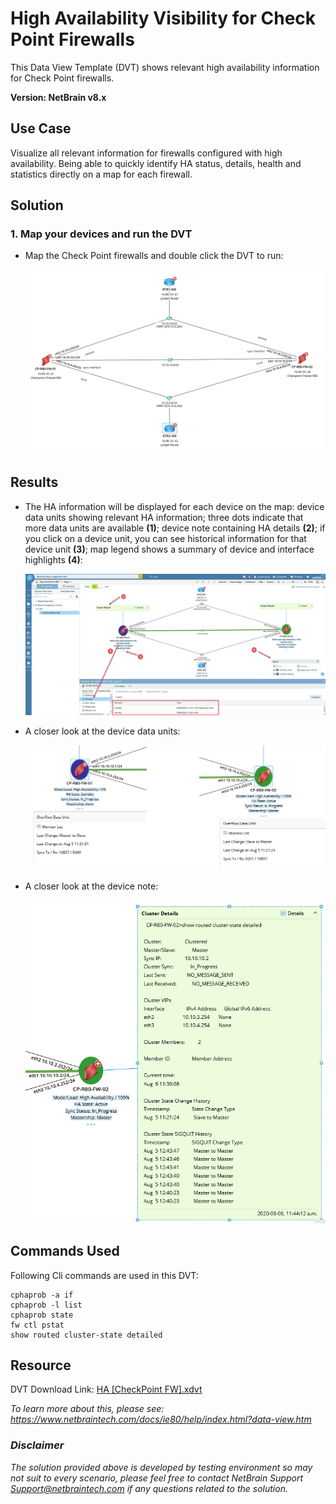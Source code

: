 # High Availability Visibility for Check Point Firewalls
This Data View Template (DVT) shows relevant high availability information for Check Point firewalls.

**Version: NetBrain v8.x**

## Use Case
Visualize all relevant information for firewalls configured with high availability. Being able to quickly identify HA status, details, health and statistics directly on a map for each firewall.

## Solution

### 1. Map your devices and run the DVT
* Map the Check Point firewalls and double click the DVT to run:

  ![](images/map_devices.png)



## Results
* The HA information will be displayed for each device on the map: device data units showing relevant HA information; three dots indicate that more data units are available **(1)**; device note containing HA details **(2)**; if you click on a device unit, you can see historical information for that device unit **(3)**; map legend shows a summary of device and interface highlights **(4)**:

  ![](images/dvt_overview.png)


* A closer look at the device data units:

  ![](images/device_du_details.png)


* A closer look at the device note:

  ![](images/device_note.png)


## Commands Used

Following Cli commands are used in this DVT:

```
cphaprob -a if
cphaprob -l list
cphaprob state
fw ctl pstat
show routed cluster-state detailed

```



## Resource
DVT Download Link: [HA [CheckPoint FW].xdvt](resources/HA%20[CheckPoint%20FW].xdvt)


*To learn more about this, please see: https://www.netbraintech.com/docs/ie80/help/index.html?data-view.htm*

### *Disclaimer*
*The solution provided above is developed by testing environment so may not suit to every scenario, please feel free to contact NetBrain Support <Support@netbraintech.com> if any questions related to the solution.* 